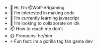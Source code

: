 - 👋 Hi, I’m @Wolf-VRgaming
- 👀 I’m interested in making code
- 🌱 I’m currently learning javascript
- 💞️ I’m looking to collaborate on idk
- 📫 How to reach me don't
- 😄 Pronouns: he/him
- ⚡ Fun fact: im a gorilla tag fan game dev

<!---
Wolf-VRgmaing/Wolf-VRgmaing is a ✨ special ✨ repository because its `README.md` (this file) appears on your GitHub profile.
You can click the Preview link to take a look at your changes.
--->
